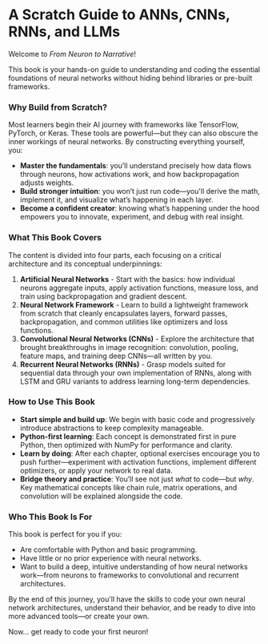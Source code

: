 # A Scratch Guide to ANNs, CNNs, RNNs, and LLMs

Welcome to *From Neuron to Narrative*! 

This book is your hands-on guide to understanding and coding the essential foundations of neural networks without hiding behind libraries or pre-built frameworks.

### Why Build from Scratch?

Most learners begin their AI journey with frameworks like TensorFlow, PyTorch, or Keras. These tools are powerful—but they can also obscure the inner workings of neural networks. By constructing everything yourself, you:

* **Master the fundamentals**: you’ll understand precisely how data flows through neurons, how activations work, and how backpropagation adjusts weights.
* **Build stronger intuition**: you won’t just run code—you'll derive the math, implement it, and visualize what’s happening in each layer.
* **Become a confident creator**: knowing what’s happening under the hood empowers you to innovate, experiment, and debug with real insight.

### What This Book Covers

The content is divided into four parts, each focusing on a critical architecture and its conceptual underpinnings:

1. **Artificial Neural Networks** - Start with the basics: how individual neurons aggregate inputs, apply activation functions, measure loss, and train using backpropagation and gradient descent.
2. **Neural Network Framework** - Learn to build a lightweight framework from scratch that cleanly encapsulates layers, forward passes, backpropagation, and common utilities like optimizers and loss functions.
3. **Convolutional Neural Networks (CNNs)** - Explore the architecture that brought breakthroughs in image recognition: convolution, pooling, feature maps, and training deep CNNs—all written by you.
4. **Recurrent Neural Networks (RNNs)** - Grasp models suited for sequential data through your own implementation of RNNs, along with LSTM and GRU variants to address learning long-term dependencies.

### How to Use This Book

* **Start simple and build up**: We begin with basic code and progressively introduce abstractions to keep complexity manageable.
* **Python-first learning**: Each concept is demonstrated first in pure Python, then optimized with NumPy for performance and clarity.
* **Learn by doing**: After each chapter, optional exercises encourage you to push further—experiment with activation functions, implement different optimizers, or apply your network to real data.
* **Bridge theory and practice**: You’ll see not just *what* to code—but *why*. Key mathematical concepts like chain rule, matrix operations, and convolution will be explained alongside the code.

### Who This Book Is For

This book is perfect for you if you:

* Are comfortable with Python and basic programming.
* Have little or no prior experience with neural networks.
* Want to build a deep, intuitive understanding of how neural networks work—from neurons to frameworks to convolutional and recurrent architectures.

By the end of this journey, you'll have the skills to code your own neural network architectures, understand their behavior, and be ready to dive into more advanced tools—or create your own.

Now… get ready to code your first neuron!

```{tableofcontents}
```
